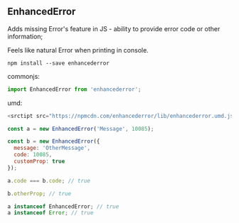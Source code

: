 EnhancedError
------------

Adds missing Error's feature in JS - ability
to provide error code or other information;

Feels like natural Error when printing in console.

```
npm install --save enhancederror
```

commonjs:

```js
import EnhancedError from 'enhancederror';
```

umd:

```js
<srctipt src="https://npmcdn.com/enhancederror/lib/enhancederror.umd.js"></script>
```



```js
const a = new EnhancedError('Message', 10085);

const b = new EnhancedError({
  message: 'OtherMessage',
  code: 10085,
  customProp: true
});

a.code === b.code; // true

b.otherProp; // true

a instanceof EnhancedError; // true
a instanceof Error; // true
```
